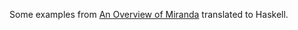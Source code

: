 Some examples from [An Overview of Miranda](https://www.cs.kent.ac.uk/people/staff/dat/miranda/Overview.html)
translated to Haskell.
